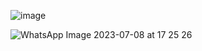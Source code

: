 ![image](https://user-images.githubusercontent.com/73538974/251970704-bdcc8321-1484-42b9-9db7-81f70e8367ee.png)         
          
![WhatsApp Image 2023-07-08 at 17 25 26](https://user-images.githubusercontent.com/73538974/251970992-56a21b83-3292-4c63-8060-bb5ae961eb2d.jpg)
​
